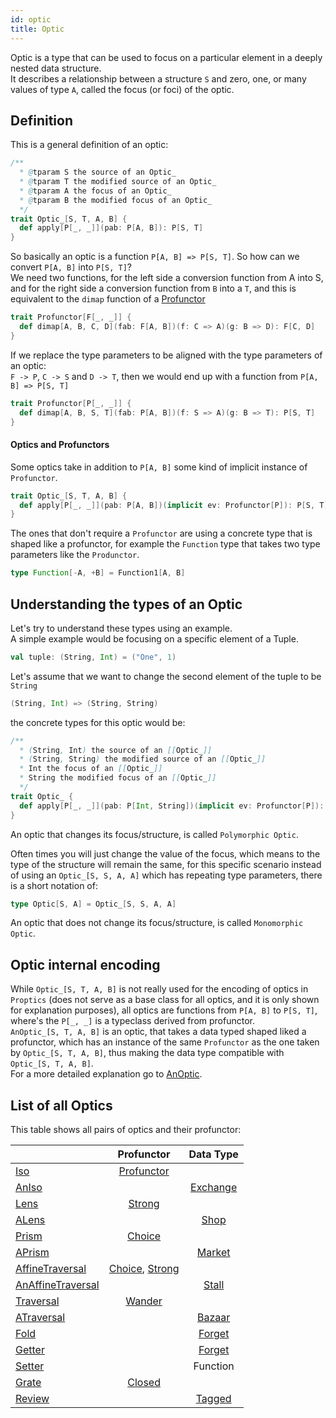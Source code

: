 ```yaml
---
id: optic
title: Optic
---
```


Optic is a type that can be used to focus on a particular element in a deeply nested data structure. <br/>
It describes a relationship between a structure `S` and zero, one, or many values of type `A`, called the focus (or foci) of the optic.

## Definition

This is a general definition of an optic:

```scala
/**
  * @tparam S the source of an Optic_
  * @tparam T the modified source of an Optic_
  * @tparam A the focus of an Optic_
  * @tparam B the modified focus of an Optic_
  */
trait Optic_[S, T, A, B] {
  def apply[P[_, _]](pab: P[A, B]): P[S, T]   
}
```

So basically an optic is a function `P[A, B] => P[S, T]`. So how can we convert `P[A, B]` into `P[S, T]`?<br/>
We need two functions, for the left side a conversion function from A into S, and for the right side a conversion function from `B` into a `T`,
and this is equivalent to the `dimap` function of a [Profunctor](/Proptics/docs/profunctors/profunctor)

```scala
trait Profunctor[F[_, _]] {
  def dimap[A, B, C, D](fab: F[A, B])(f: C => A)(g: B => D): F[C, D]
}
```

If we replace the type parameters to be aligned with the type parameters of an optic:<br/>
`F -> P`, `C -> S` and `D -> T`, then we would end up with a function from `P[A, B] => P[S, T]` 

```scala
trait Profunctor[P[_, _]] {
  def dimap[A, B, S, T](fab: P[A, B])(f: S => A)(g: B => T): P[S, T]
}
```

#### Optics and Profunctors

Some optics take in addition to `P[A, B]` some kind of implicit instance of `Profunctor`.

```scala
trait Optic_[S, T, A, B] {
  def apply[P[_, _]](pab: P[A, B])(implicit ev: Profunctor[P]): P[S, T]   
}
``` 

The ones that don't require a `Profunctor` are using a concrete type that is shaped like a profunctor, for example the `Function` type
that takes two type parameters like the `Produnctor`.

```scala
type Function[-A, +B] = Function1[A, B]
```

## Understanding the types of an Optic

Let's try to understand these types using an example.  
A simple example would be focusing on a specific element of a Tuple. 

```scala
val tuple: (String, Int) = ("One", 1)    
``` 

Let's assume that we want to change the second element of the tuple to be `String`

```scala
(String, Int) => (String, String)
```

the concrete types for this optic would be:

```scala
/**
  * (String, Int) the source of an [[Optic_]]
  * (String, String) the modified source of an [[Optic_]]
  * Int the focus of an [[Optic_]]
  * String the modified focus of an [[Optic_]]
  */
trait Optic_ {
  def apply[P[_, _]](pab: P[Int, String])(implicit ev: Profunctor[P]): P[(String, Int), (String, String)]   
} 
```

An optic that changes its focus/structure, is called `Polymorphic Optic`.

Often times you will just change the value of the focus, which means to the type of the structure will remain the same, for this specific scenario
instead of using an `Optic_[S, S, A, A]` which has repeating type parameters, there is a short notation of:

```scala
type Optic[S, A] = Optic_[S, S, A, A]
```

An optic that does not change its focus/structure, is called `Monomorphic Optic`.

## Optic internal encoding

While `Optic_[S, T, A, B]` is not really used for the encoding of optics in `Proptics` (does not serve as a base class for all optics, and it is only shown for explanation purposes), 
all optics are functions from `P[A, B]` to `P[S, T]`, where's the `P[_, _]` is a typeclass derived from profunctor.<br/>
`AnOptic_[S, T, A, B]` is an optic, that takes a data typed shaped liked a profunctor, which has an instance of the same `Profunctor` as the one taken by `Optic_[S, T, A, B]`,
thus making the data type compatible with `Optic_[S, T, A, B]`.<br/>
For a more detailed explanation go to [AnOptic](/Proptics/docs/an-optics/an-optic).
   
## List of all Optics

This table shows all pairs of optics and their profunctor:

|                                                                   |  Profunctor                                                                               | Data Type                                       |
| ----------------------------------------------------------------- |:-----------------------------------------------------------------------------------------:|:-----------------------------------------------:|
| [Iso](/Proptics/docs/optics/iso)                                  | [Profunctor](/Proptics/docs/profunctors/profunctor)                                       |                                                 |
| [AnIso](/Proptics/docs/an-optics/an-iso)                          |                                                                                           | [Exchange](/Proptics/docs/data-types/exchange)  |
| [Lens](/Proptics/docs/optics/lens)                                | [Strong](/Proptics/docs/profunctors/strong)                                               |                                                 |
| [ALens](/Proptics/docs/an-optics/a-lens)                          |                                                                                           | [Shop](/Proptics/docs/data-types/shop)          |           
| [Prism](/Proptics/docs/optics/prism)                              | [Choice](/Proptics/docs/profunctors/choice)                                               |                                                 |
| [APrism](/Proptics/docs/an-optics/a-prism)                        |                                                                                           | [Market](/Proptics/docs/data-types/market)      |
| [AffineTraversal](/Proptics/docs/optics/affine-traversal)         | [Choice](/Proptics/docs/profunctors/choice), [Strong](/Proptics/docs/profunctors/strong)  |                                                 |
| [AnAffineTraversal](/Proptics/docs/an-optics/an-affine-traversal) |                                                                                           | [Stall](/Proptics/docs/data-types/stall)        |
| [Traversal](/Proptics/docs/optics/traversal)                      | [Wander](/Proptics/docs/profunctors/wander)                                               |                                                 |
| [ATraversal](/Proptics/docs/an-optics/a-traversal)                |                                                                                           | [Bazaar](/Proptics/docs/data-types/bazaar)      |
| [Fold](/Proptics/docs/optics/fold)                                |                                                                                           | [Forget](/Proptics/docs/data-types/forget)      |
| [Getter](/Proptics/docs/optics/getter)                            |                                                                                           | [Forget](/Proptics/docs/data-types/forget)      |
| [Setter](/Proptics/docs/optics/setter)                            |                                                                                           | Function                                        |
| [Grate](/Proptics/docs/optics/grate)                              | [Closed](/Proptics/docs/profunctors/closed)                                               |                                                 |
| [Review](/Proptics/docs/optics/review)                            |                                                                                           | [Tagged](/Proptics/docs/data-types/tagged)      |


